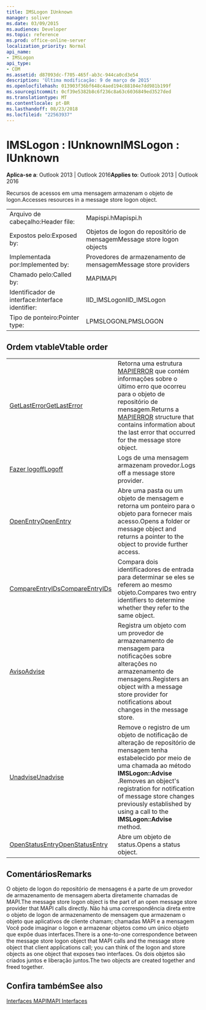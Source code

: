 ```yaml
---
title: IMSLogon IUnknown
manager: soliver
ms.date: 03/09/2015
ms.audience: Developer
ms.topic: reference
ms.prod: office-online-server
localization_priority: Normal
api_name:
- IMSLogon
api_type:
- COM
ms.assetid: d87093dc-f705-465f-ab3c-944ca0cd3e54
description: 'Última modificação: 9 de março de 2015'
ms.openlocfilehash: 013903f36bf648c4aed194c88104e7dd981b199f
ms.sourcegitcommit: 0cf39e5382b8c6f236c8a63c6036849ed3527ded
ms.translationtype: MT
ms.contentlocale: pt-BR
ms.lasthandoff: 08/23/2018
ms.locfileid: "22563937"
---
```

# <a name="imslogon--iunknown"></a><span data-ttu-id="9d812-103">IMSLogon : IUnknown</span><span class="sxs-lookup"><span data-stu-id="9d812-103">IMSLogon : IUnknown</span></span>

  
  
<span data-ttu-id="9d812-104">**Aplica-se a**: Outlook 2013 | Outlook 2016</span><span class="sxs-lookup"><span data-stu-id="9d812-104">**Applies to**: Outlook 2013 | Outlook 2016</span></span> 
  
<span data-ttu-id="9d812-105">Recursos de acessos em uma mensagem armazenam o objeto de logon.</span><span class="sxs-lookup"><span data-stu-id="9d812-105">Accesses resources in a message store logon object.</span></span>
  
|||
|:-----|:-----|
|<span data-ttu-id="9d812-106">Arquivo de cabeçalho:</span><span class="sxs-lookup"><span data-stu-id="9d812-106">Header file:</span></span>  <br/> |<span data-ttu-id="9d812-107">Mapispi.h</span><span class="sxs-lookup"><span data-stu-id="9d812-107">Mapispi.h</span></span>  <br/> |
|<span data-ttu-id="9d812-108">Expostos pelo:</span><span class="sxs-lookup"><span data-stu-id="9d812-108">Exposed by:</span></span>  <br/> |<span data-ttu-id="9d812-109">Objetos de logon do repositório de mensagem</span><span class="sxs-lookup"><span data-stu-id="9d812-109">Message store logon objects</span></span>  <br/> |
|<span data-ttu-id="9d812-110">Implementada por:</span><span class="sxs-lookup"><span data-stu-id="9d812-110">Implemented by:</span></span>  <br/> |<span data-ttu-id="9d812-111">Provedores de armazenamento de mensagem</span><span class="sxs-lookup"><span data-stu-id="9d812-111">Message store providers</span></span>  <br/> |
|<span data-ttu-id="9d812-112">Chamado pelo:</span><span class="sxs-lookup"><span data-stu-id="9d812-112">Called by:</span></span>  <br/> |<span data-ttu-id="9d812-113">MAPI</span><span class="sxs-lookup"><span data-stu-id="9d812-113">MAPI</span></span>  <br/> |
|<span data-ttu-id="9d812-114">Identificador de interface:</span><span class="sxs-lookup"><span data-stu-id="9d812-114">Interface identifier:</span></span>  <br/> |<span data-ttu-id="9d812-115">IID_IMSLogon</span><span class="sxs-lookup"><span data-stu-id="9d812-115">IID_IMSLogon</span></span>  <br/> |
|<span data-ttu-id="9d812-116">Tipo de ponteiro:</span><span class="sxs-lookup"><span data-stu-id="9d812-116">Pointer type:</span></span>  <br/> |<span data-ttu-id="9d812-117">LPMSLOGON</span><span class="sxs-lookup"><span data-stu-id="9d812-117">LPMSLOGON</span></span>  <br/> |
   
## <a name="vtable-order"></a><span data-ttu-id="9d812-118">Ordem vtable</span><span class="sxs-lookup"><span data-stu-id="9d812-118">Vtable order</span></span>

|||
|:-----|:-----|
|[<span data-ttu-id="9d812-119">GetLastError</span><span class="sxs-lookup"><span data-stu-id="9d812-119">GetLastError</span></span>](imslogon-getlasterror.md) <br/> |<span data-ttu-id="9d812-120">Retorna uma estrutura [MAPIERROR](mapierror.md) que contém informações sobre o último erro que ocorreu para o objeto de repositório de mensagem.</span><span class="sxs-lookup"><span data-stu-id="9d812-120">Returns a [MAPIERROR](mapierror.md) structure that contains information about the last error that occurred for the message store object.</span></span>  <br/> |
|[<span data-ttu-id="9d812-121">Fazer logoff</span><span class="sxs-lookup"><span data-stu-id="9d812-121">Logoff</span></span>](imslogon-logoff.md) <br/> |<span data-ttu-id="9d812-122">Logs de uma mensagem armazenam provedor.</span><span class="sxs-lookup"><span data-stu-id="9d812-122">Logs off a message store provider.</span></span>  <br/> |
|[<span data-ttu-id="9d812-123">OpenEntry</span><span class="sxs-lookup"><span data-stu-id="9d812-123">OpenEntry</span></span>](imslogon-openentry.md) <br/> |<span data-ttu-id="9d812-124">Abre uma pasta ou um objeto de mensagem e retorna um ponteiro para o objeto para fornecer mais acesso.</span><span class="sxs-lookup"><span data-stu-id="9d812-124">Opens a folder or message object and returns a pointer to the object to provide further access.</span></span>  <br/> |
|[<span data-ttu-id="9d812-125">CompareEntryIDs</span><span class="sxs-lookup"><span data-stu-id="9d812-125">CompareEntryIDs</span></span>](imslogon-compareentryids.md) <br/> |<span data-ttu-id="9d812-126">Compara dois identificadores de entrada para determinar se eles se referem ao mesmo objeto.</span><span class="sxs-lookup"><span data-stu-id="9d812-126">Compares two entry identifiers to determine whether they refer to the same object.</span></span>  <br/> |
|[<span data-ttu-id="9d812-127">Aviso</span><span class="sxs-lookup"><span data-stu-id="9d812-127">Advise</span></span>](imslogon-advise.md) <br/> |<span data-ttu-id="9d812-128">Registra um objeto com um provedor de armazenamento de mensagem para notificações sobre alterações no armazenamento de mensagens.</span><span class="sxs-lookup"><span data-stu-id="9d812-128">Registers an object with a message store provider for notifications about changes in the message store.</span></span>  <br/> |
|[<span data-ttu-id="9d812-129">Unadvise</span><span class="sxs-lookup"><span data-stu-id="9d812-129">Unadvise</span></span>](imslogon-unadvise.md) <br/> |<span data-ttu-id="9d812-130">Remove o registro de um objeto de notificação de alteração de repositório de mensagem tenha estabelecido por meio de uma chamada ao método **IMSLogon::Advise** .</span><span class="sxs-lookup"><span data-stu-id="9d812-130">Removes an object's registration for notification of message store changes previously established by using a call to the **IMSLogon::Advise** method.</span></span>  <br/> |
|[<span data-ttu-id="9d812-131">OpenStatusEntry</span><span class="sxs-lookup"><span data-stu-id="9d812-131">OpenStatusEntry</span></span>](imslogon-openstatusentry.md) <br/> |<span data-ttu-id="9d812-132">Abre um objeto de status.</span><span class="sxs-lookup"><span data-stu-id="9d812-132">Opens a status object.</span></span>  <br/> |
   
## <a name="remarks"></a><span data-ttu-id="9d812-133">Comentários</span><span class="sxs-lookup"><span data-stu-id="9d812-133">Remarks</span></span>

<span data-ttu-id="9d812-134">O objeto de logon do repositório de mensagens é a parte de um provedor de armazenamento de mensagem aberta diretamente chamadas de MAPI.</span><span class="sxs-lookup"><span data-stu-id="9d812-134">The message store logon object is the part of an open message store provider that MAPI calls directly.</span></span> <span data-ttu-id="9d812-135">Não há uma correspondência direta entre o objeto de logon de armazenamento de mensagem que armazenam o objeto que aplicativos de cliente chamam; chamadas MAPI e a mensagem Você pode imaginar o logon e armazenar objetos como um único objeto que expõe duas interfaces.</span><span class="sxs-lookup"><span data-stu-id="9d812-135">There is a one-to-one correspondence between the message store logon object that MAPI calls and the message store object that client applications call; you can think of the logon and store objects as one object that exposes two interfaces.</span></span> <span data-ttu-id="9d812-136">Os dois objetos são criados juntos e liberação juntos.</span><span class="sxs-lookup"><span data-stu-id="9d812-136">The two objects are created together and freed together.</span></span>
  
## <a name="see-also"></a><span data-ttu-id="9d812-137">Confira também</span><span class="sxs-lookup"><span data-stu-id="9d812-137">See also</span></span>



[<span data-ttu-id="9d812-138">Interfaces MAPI</span><span class="sxs-lookup"><span data-stu-id="9d812-138">MAPI Interfaces</span></span>](mapi-interfaces.md)

